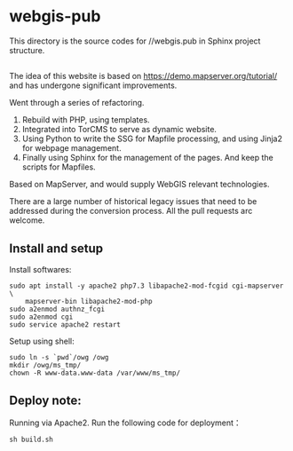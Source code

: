 # webgis-pub


This directory is the source codes for //webgis.pub in Sphinx project structure.


## 

The idea of this website is based on https://demo.mapserver.org/tutorial/ and has undergone significant improvements.

Went through a series of refactoring.

1. Rebuild with PHP, using templates.
2. Integrated into TorCMS to serve as dynamic website.
3. Using Python to write the SSG for Mapfile processing, 
   and using Jinja2 for webpage management.
4. Finally using Sphinx for the management of the pages. 
And keep the scripts for Mapfiles.

Based on MapServer, and would supply WebGIS relevant technologies.

There are a large number of historical legacy issues that need 
to be addressed during the conversion process.
All the pull requests arc welcome.




## Install and setup

Install softwares:



    sudo apt install -y apache2 php7.3 libapache2-mod-fcgid cgi-mapserver \
		mapserver-bin libapache2-mod-php
    sudo a2enmod authnz_fcgi
    sudo a2enmod cgi
    sudo service apache2 restart

Setup using shell:

    sudo ln -s `pwd`/owg /owg
    mkdir /owg/ms_tmp/
    chown -R www-data.www-data /var/www/ms_tmp/


## Deploy note:


Running via Apache2. Run the following code for deployment：

   
    sh build.sh
